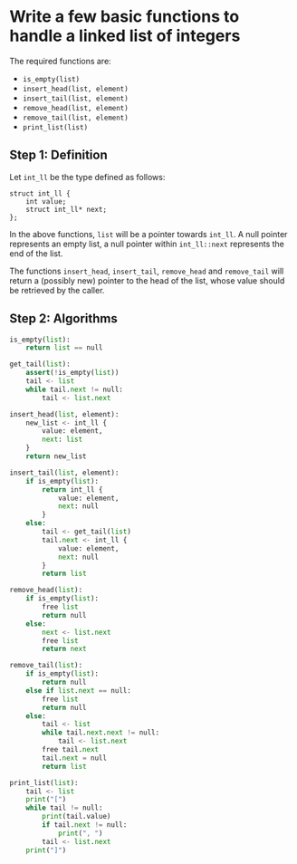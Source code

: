 # Write a few basic functions to handle a linked list of integers

The required functions are:

- `is_empty(list)`
- `insert_head(list, element)`
- `insert_tail(list, element)`
- `remove_head(list, element)`
- `remove_tail(list, element)`
- `print_list(list)`

## Step 1: Definition

Let `int_ll` be the type defined as follows:

```
struct int_ll {
    int value;
    struct int_ll* next;
};
```

In the above functions, `list` will be a pointer towards `int_ll`.
A null pointer represents an empty list, a null pointer within `int_ll::next` represents the end of the list.

The functions `insert_head`, `insert_tail`, `remove_head` and `remove_tail` will return a (possibly new) pointer to the head of the list, whose value should be retrieved by the caller.

## Step 2: Algorithms

```py
is_empty(list):
    return list == null
```

```py
get_tail(list):
    assert(!is_empty(list))
    tail <- list
    while tail.next != null:
        tail <- list.next
```

```py
insert_head(list, element):
    new_list <- int_ll {
        value: element,
        next: list
    }
    return new_list
```

```py
insert_tail(list, element):
    if is_empty(list):
        return int_ll {
            value: element,
            next: null
        }
    else:
        tail <- get_tail(list)
        tail.next <- int_ll {
            value: element,
            next: null
        }
        return list
```

```py
remove_head(list):
    if is_empty(list):
        free list
        return null
    else:
        next <- list.next
        free list
        return next
```

```py
remove_tail(list):
    if is_empty(list):
        return null
    else if list.next == null:
        free list
        return null
    else:
        tail <- list
        while tail.next.next != null:
            tail <- list.next
        free tail.next
        tail.next = null
        return list
```

```py
print_list(list):
    tail <- list
    print("[")
    while tail != null:
        print(tail.value)
        if tail.next != null:
            print(", ")
        tail <- list.next
    print("]")
```
